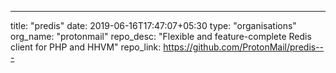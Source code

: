 ---
title: "predis"
date: 2019-06-16T17:47:07+05:30
type: "organisations"
org_name: "protonmail"
repo_desc: "Flexible and feature-complete Redis client for PHP and HHVM"
repo_link: https://github.com/ProtonMail/predis---